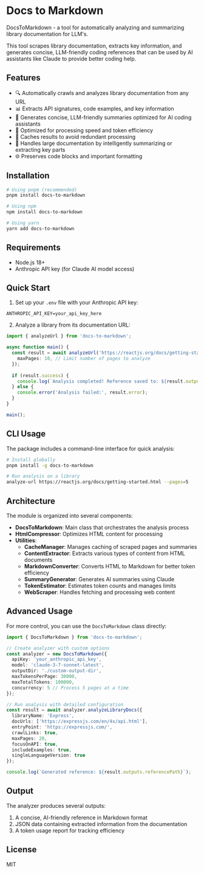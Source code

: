 # Docs to Markdown

 DocsToMarkdown - a tool for automatically analyzing and summarizing library documentation for LLM's.

This tool scrapes library documentation, extracts key information, and generates concise, LLM-friendly coding references that can be used by AI assistants like Claude to provide better coding help.

## Features

- 🔍 Automatically crawls and analyzes library documentation from any URL
- 📊 Extracts API signatures, code examples, and key information
- 📝 Generates concise, LLM-friendly summaries optimized for AI coding assistants
- 🚀 Optimized for processing speed and token efficiency
- 💾 Caches results to avoid redundant processing
- 🔄 Handles large documentation by intelligently summarizing or extracting key parts
- 🌐 Preserves code blocks and important formatting

## Installation

```bash
# Using pnpm (recommended)
pnpm install docs-to-markdown

# Using npm
npm install docs-to-markdown

# Using yarn
yarn add docs-to-markdown
```

## Requirements

- Node.js 18+
- Anthropic API key (for Claude AI model access)

## Quick Start

1. Set up your `.env` file with your Anthropic API key:

```
ANTHROPIC_API_KEY=your_api_key_here
```

2. Analyze a library from its documentation URL:

```typescript
import { analyzeUrl } from 'docs-to-markdown';

async function main() {
  const result = await analyzeUrl('https://reactjs.org/docs/getting-started.html', {
    maxPages: 10, // Limit number of pages to analyze
  });
  
  if (result.success) {
    console.log(`Analysis completed! Reference saved to: ${result.outputs.referencePath}`);
  } else {
    console.error('Analysis failed:', result.error);
  }
}

main();
```

## CLI Usage

The package includes a command-line interface for quick analysis:

```bash
# Install globally
pnpm install -g docs-to-markdown

# Run analysis on a library
analyze-url https://reactjs.org/docs/getting-started.html --pages=5
```

## Architecture

The module is organized into several components:

- **DocsToMarkdown**: Main class that orchestrates the analysis process
- **HtmlCompressor**: Optimizes HTML content for processing
- **Utilities**:
  - **CacheManager**: Manages caching of scraped pages and summaries
  - **ContentExtractor**: Extracts various types of content from HTML documents
  - **MarkdownConverter**: Converts HTML to Markdown for better token efficiency
  - **SummaryGenerator**: Generates AI summaries using Claude
  - **TokenEstimator**: Estimates token counts and manages limits
  - **WebScraper**: Handles fetching and processing web content

## Advanced Usage

For more control, you can use the `DocsToMarkdown` class directly:

```typescript
import { DocsToMarkdown } from 'docs-to-markdown';

// Create analyzer with custom options
const analyzer = new DocsToMarkdown({
  apiKey: 'your_anthropic_api_key',
  model: 'claude-3-7-sonnet-latest',
  outputDir: './custom-output-dir',
  maxTokensPerPage: 30000,
  maxTotalTokens: 100000,
  concurrency: 5 // Process 5 pages at a time
});

// Run analysis with detailed configuration
const result = await analyzer.analyzeLibraryDocs({
  libraryName: 'Express',
  docUrls: ['https://expressjs.com/en/4x/api.html'],
  entryPoint: 'https://expressjs.com/',
  crawlLinks: true,
  maxPages: 20,
  focusOnAPI: true,
  includeExamples: true,
  singleLanguageVersion: true
});

console.log(`Generated reference: ${result.outputs.referencePath}`);
```

## Output

The analyzer produces several outputs:

1. A concise, AI-friendly reference in Markdown format
2. JSON data containing extracted information from the documentation
3. A token usage report for tracking efficiency

## License

MIT 
